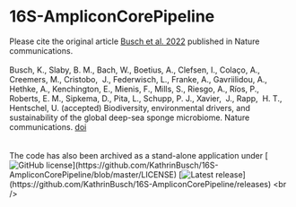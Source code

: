 # 16S-AmpliconCorePipeline
Please cite the original article [Busch et al. 2022](https://www.nature.com/ncomms/ 'Busch et al. 2022') published in Nature communications.<br>
<br>
Busch, K., Slaby, B. M., Bach, W., Boetius, A., Clefsen, I., Colaço, A., Creemers, M., Cristobo,  J., Federwisch, L., Franke, A., Gavriilidou, A., Hethke, A., Kenchington, E., Mienis, F., Mills, S., Riesgo, A., Ríos, P., Roberts, E. M., Sipkema, D., Pita, L., Schupp, P. J., Xavier,  J., Rapp,  H. T., Hentschel, U. (accepted) Biodiversity, environmental drivers, and sustainability of the global deep-sea sponge microbiome. Nature communications. [doi](https://www.nature.com/ncomms/ 'Busch et al. 2022')
 <br />
  <br />
 <br />
The code has also been archived as a stand-alone application under [![GitHub license](https://badgen.net/badge/license/MIT/blue?)](https://github.com/KathrinBusch/16S-AmpliconCorePipeline/blob/master/LICENSE) [![Latest release](https://badgen.net/badge/release/v1.0.0/blue?)](https://github.com/KathrinBusch/16S-AmpliconCorePipeline/releases)
<br />

